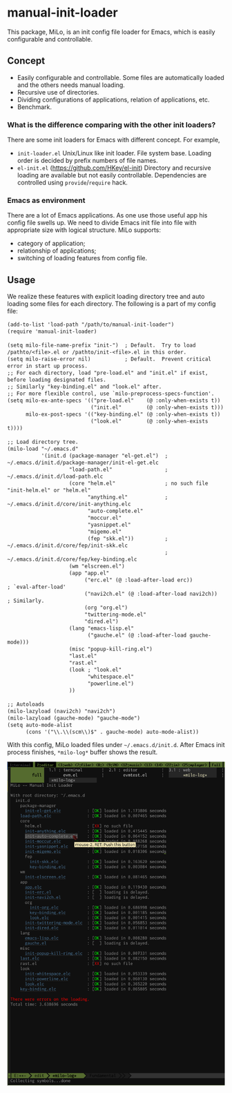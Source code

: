 manual-init-loader
==================

This package, MiLo, is an init config file loader for Emacs, which is easily configurable and
controllable.



## Concept

- Easily configurable and controllable.  Some files are automatically loaded and the others needs
  manual loading.
- Recursive use of directories.
- Dividing configurations of applications, relation of applications, etc.
- Benchmark.

### What is the difference comparing with the other init loaders?

There are some init loaders for Emacs with different concept.  For example,
- `init-loader.el`
  Unix/Linux like init loader.  File system base.
  Loading order is decided by prefix numbers of file names.
- `el-init.el` (https://github.com/HKey/el-init)
  Directory and recursive loading are available but not easily controllable.
  Dependencies are controlled using `provide`/`require` hack.

### Emacs as environment

There are a lot of Emacs applications.  As one use those useful app his config file swells up.
We need to divide Emacs init file into file with appropriate size with logical structure.
MiLo supports:
- category of application;
- relationship of applications;
- switching of loading features from config file.


## Usage

We realize these features with explicit loading directory tree and auto loading some files for each
directory.  The following is a part of my config file:

	(add-to-list 'load-path "/path/to/manual-init-loader")
	(require 'manual-init-loader)

	(setq milo-file-name-prefix "init-")  ; Default.  Try to load /pathto/<file>.el or /pathto/init-<file>.el in this order.
	(setq milo-raise-error nil)           ; Default.  Prevent critical error in start up process.
	;; For each directory, load "pre-load.el" and "init.el" if exist, before loading designated files.
	;; Similarly "key-binding.el" and "look.el" after.
	;; For more flexible control, use `milo-preprocess-specs-function'.
	(setq milo-ex-ante-specs '(("pre-load.el"    (@ :only-when-exists t))
	                           ("init.el"        (@ :only-when-exists t)))
	      milo-ex-post-specs '(("key-binding.el" (@ :only-when-exists t))
	                           ("look.el"        (@ :only-when-exists t))))

	;; Load directory tree.
	(milo-load "~/.emacs.d"
	           '(init.d (package-manager "el-get.el")  ; ~/.emacs.d/init.d/package-manager/init-el-get.elc
	                    "load-path.el"                 ; ~/.emacs.d/init.d/load-path.elc
	                    (core "helm.el"                ; no such file "init-helm.el" or "helm.el"
	                          "anything.el"            ; ~/.emacs.d/init.d/core/init-anything.elc
	                          "auto-complete.el"
	                          "moccur.el"
	                          "yasnippet.el"
	                          "migemo.el"
	                          (fep "skk.el"))          ; ~/.emacs.d/init.d/core/fep/init-skk.elc
                                                       ; ~/.emacs.d/init.d/core/fep/key-binding.elc
	                    (wm "elscreen.el")
	                    (app "app.el"
	                         ("erc.el" (@ :load-after-load erc))          ; `eval-after-load'
	                         ("navi2ch.el" (@ :load-after-load navi2ch))  ; Similarly.
	                         (org "org.el")
	                         "twittering-mode.el"
	                         "dired.el")
	                    (lang "emacs-lisp.el"
	                          ("gauche.el" (@ :load-after-load gauche-mode)))
	                    (misc "popup-kill-ring.el")
	                    "last.el"
	                    "rast.el"
	                    (look ; "look.el"
	                          "whitespace.el"
	                          "powerline.el")
	                    ))

	;; Autoloads
	(milo-lazyload (navi2ch) "navi2ch")
	(milo-lazyload (gauche-mode) "gauche-mode")
	(setq auto-mode-alist
	      (cons '("\\.\\(scm\\)$" . gauche-mode) auto-mode-alist))

With this config, MiLo loaded files under `~/.emacs.d/init.d`.
After Emacs init process finishes, `*milo-log*` buffer shows the result.

![log](./images/log.png "log")
